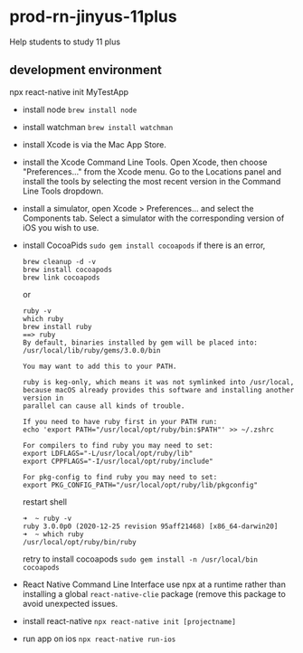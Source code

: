 # prod-rn-jinyus-11plus
Help students to study 11 plus

## development environment
npx react-native init MyTestApp

- install node 
  ```brew install node```
- install watchman 
  ```brew install watchman```

- install Xcode is via the Mac App Store.
- install the Xcode Command Line Tools. 
Open Xcode, then choose "Preferences..." from the Xcode menu. Go to the Locations panel and install the tools by selecting the most recent version in the Command Line Tools dropdown.
- install a simulator, open Xcode > Preferences... and select the Components tab. Select a simulator with the corresponding version of iOS you wish to use.

- install CocoaPids
  ```sudo gem install cocoapods```
  if there is an error, 
  ```
  brew cleanup -d -v 
  brew install cocoapods 
  brew link cocoapods
  ```
  or
  ```
  ruby -v
  which ruby
  brew install ruby
  ==> ruby
  By default, binaries installed by gem will be placed into:
  /usr/local/lib/ruby/gems/3.0.0/bin

  You may want to add this to your PATH.

  ruby is keg-only, which means it was not symlinked into /usr/local,
  because macOS already provides this software and installing another version in
  parallel can cause all kinds of trouble.

  If you need to have ruby first in your PATH run:
  echo 'export PATH="/usr/local/opt/ruby/bin:$PATH"' >> ~/.zshrc

  For compilers to find ruby you may need to set:
  export LDFLAGS="-L/usr/local/opt/ruby/lib"
  export CPPFLAGS="-I/usr/local/opt/ruby/include"

  For pkg-config to find ruby you may need to set:
  export PKG_CONFIG_PATH="/usr/local/opt/ruby/lib/pkgconfig"
  ```
  restart shell
  ```
  ➜  ~ ruby -v
  ruby 3.0.0p0 (2020-12-25 revision 95aff21468) [x86_64-darwin20]
  ➜  ~ which ruby
  /usr/local/opt/ruby/bin/ruby
  ```  
  retry to install cocoapods
  ```sudo gem install -n /usr/local/bin cocoapods```

- React Native Command Line Interface
  use npx at a runtime rather than installing a global ```react-native-clie``` package (remove this package to avoid unexpected issues.
    
- install react-native 
  ```npx react-native init [projectname]```

- run app on ios
  ```npx react-native run-ios```
  
  
